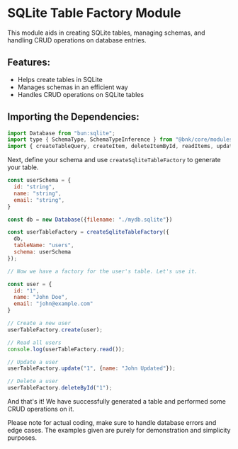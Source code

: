 # SQLite Table Factory Module

This module aids in creating SQLite tables, managing schemas, and handling CRUD operations on database entries.

## Features:

- Helps create tables in SQLite
- Manages schemas in an efficient way
- Handles CRUD operations on SQLite tables

## Importing the Dependencies:
```javascript
import Database from "bun:sqlite";
import type { SchemaType, SchemaTypeInference } from "@bnk/core/modules/types";
import { createTableQuery, createItem, deleteItemById, readItems, updateItem } from "@bnk/core/sqlite-factory";

```

Next, define your schema and use `createSqliteTableFactory` to generate your table.
```javascript
const userSchema = {
  id: "string",
  name: "string",
  email: "string",
}

const db = new Database({filename: "./mydb.sqlite"})

const userTableFactory = createSqliteTableFactory({
  db, 
  tableName: "users", 
  schema: userSchema
});

// Now we have a factory for the user's table. Let's use it.

const user = {
  id: "1",
  name: "John Doe",
  email: "john@example.com"
}

// Create a new user
userTableFactory.create(user);

// Read all users
console.log(userTableFactory.read());

// Update a user
userTableFactory.update("1", {name: "John Updated"});

// Delete a user
userTableFactory.deleteById("1");
```

And that's it! We have successfully generated a table and performed some CRUD operations on it. 

Please note for actual coding, make sure to handle database errors and edge cases. The examples given are purely for demonstration and simplicity purposes.